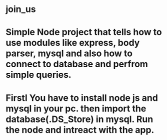 # join_us
# Simple Node project that tells how to use modules like express, body parser, mysql and also how to connect to database and perfrom simple queries.
# Firstl You have to install node js and mysql in your pc. then import the database(.DS_Store) in mysql. Run the node and intreact with the app.
